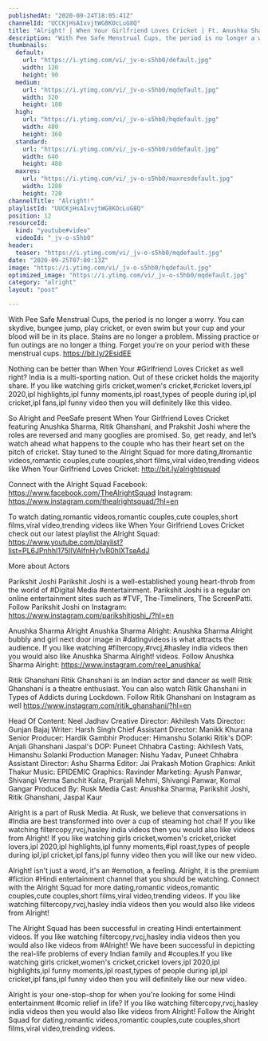 ```yaml
---
publishedAt: "2020-09-24T18:05:41Z"
channelId: "UCCKjHsAIxvjtWG8KOcLuG8Q"
title: "Alright! | When Your Girlfriend Loves Cricket | Ft. Anushka Sharma &  Parikshit Joshi"
description: "With Pee Safe Menstrual Cups, the period is no longer a worry. You can skydive, bungee jump, play cricket, or even swim but your cup and your blood will be in its place. Stains are no longer a problem. Missing practice or fun outings are no longer a thing. Forget you're on your period with these menstrual cups. \nhttps://bit.ly/2EsidEE\n\nNothing can be better than When Your #Girlfriend Loves Cricket as well right? India is a multi-sporting nation. Out of these cricket holds the majority share. If you like watching girls cricket,women's cricket,#cricket lovers,ipl 2020,ipl highlights,ipl funny moments,ipl roast,types of people during ipl,ipl cricket,ipl fans,ipl funny video then you will definitely like this video.\n\nSo Alright and PeeSafe present When Your Girlfriend Loves Cricket featuring Anushka Sharma, Ritik Ghanshani, and Prakshit Joshi where the roles are reversed and many googlies are promised. So, get ready, and let’s watch ahead what happens to the couple who has their heart set on the pitch of cricket. Stay tuned to the Alright Squad for more dating,#romantic videos,romantic couples,cute couples,short films,viral video,trending videos like When Your Girlfriend Loves Cricket: http://bit.ly/alrightsquad\n\nConnect with the Alright Squad \nFacebook: https://www.facebook.com/TheAlrightSquad\nInstagram: https://www.instagram.com/thealrightsquad/?hl=en\n\nTo watch dating,romantic videos,romantic couples,cute couples,short films,viral video,trending videos like When Your Girlfriend Loves Cricket check out our latest playlist the Alright Squad: https://www.youtube.com/playlist?list=PL6JPnhhI175lIVAlfnHy1vR0hlXTseAdJ\n\nMore about Actors\n\nParikshit Joshi\nParikshit Joshi is a well-established young heart-throb from the world of #Digital Media #entertainment. Parikshit Joshi is a regular on online entertainment sites such as #TVF, The-Timeliners, The ScreenPatti. Follow Parikshit Joshi on Instagram: https://www.instagram.com/parikshitjoshi_/?hl=en\n\nAnushka Sharma Alright\nAnushka Sharma Alright: Anushka Sharma Alright bubbly and girl next door image in #datingvideos is what attracts the audience. If you like watching #filtercopy,#rvcj,#hasley india videos then you would also like Anushka Sharma Alright! videos. Follow Anushka Sharma Alright: https://www.instagram.com/reel_anushka/\n\nRitik Ghanshani\nRitik Ghanshani is an Indian actor and dancer as well! Ritik Ghanshani is a theatre enthusiast. You can also watch Ritik Ghanshani in Types of Addicts during Lockdown. Follow Ritik Ghanshani on Instagram as well https://www.instagram.com/ritik_ghanshani/?hl=en\n\n\n\nHead Of Content: Neel Jadhav\nCreative Director: Akhilesh Vats\nDirector: Gunjan Bajaj\nWriter: Harsh Singh\nChief Assistant Director: Manikk Khurana\nSenior Producer: Hardik Gambhir\nProducer: Himanshu Solanki\nRitik's DOP: Anjali Ghanshani\nJaspal's DOP: Puneet Chhabra\nCasting: Akhilesh Vats, Himanshu Solanki\nProduction Manager: Nishu Yadav, Puneet Chhabra\nAssistant Director: Ashu Sharma\nEditor: Jai Prakash\nMotion Graphics: Ankit Thakur\nMusic: EPIDEMIC\nGraphics: Ravinder\nMarketing: Ayush Panwar, Shivangi Verma Sanchit Kalra, Pranjali Mehmi, Shivangi Panwar, Komal Gangar\nProduced By: Rusk Media\nCast: Anushka Sharma, Parikshit Joshi, Ritik Ghanshani, Jaspal Kaur\n\nAlright is a part of Rusk Media. At Rusk, we believe that conversations in #India are best transformed into over a cup of steaming hot chai! If you like watching filtercopy,rvcj,hasley india videos then you would also like videos from Alright! If you like watching girls cricket,women's cricket,cricket lovers,ipl 2020,ipl highlights,ipl funny moments,#ipl roast,types of people during ipl,ipl cricket,ipl fans,ipl funny video then you will like our new video.\n\nAlright! isn't just a word, it's an #emotion, a feeling. Alright, it is the premium #fiction #Hindi entertainment channel that you should be watching. Connect with the Alright Squad for more dating,romantic videos,romantic couples,cute couples,short films,viral video,trending videos. If you like watching filtercopy,rvcj,hasley india videos then you would also like videos from Alright!\n\n\nThe Alright Squad has been successful in creating Hindi entertainment videos. If you like watching filtercopy,rvcj,hasley india videos then you would also like videos from #Alright! We have been successful in depicting the real-life problems of every Indian family and #couples.If you like watching girls cricket,women's cricket,cricket lovers,ipl 2020,ipl highlights,ipl funny moments,ipl roast,types of people during ipl,ipl cricket,ipl fans,ipl funny video then you will definitely like our new video.\n\nAlright is your one-stop-shop for when you're looking for some Hindi entertainment #comic relief in life? If you like watching filtercopy,rvcj,hasley india videos then you would also like videos from Alright! Follow the Alright Squad for dating,romantic videos,romantic couples,cute couples,short films,viral video,trending videos."
thumbnails:
  default:
    url: "https://i.ytimg.com/vi/_jv-o-s5hb0/default.jpg"
    width: 120
    height: 90
  medium:
    url: "https://i.ytimg.com/vi/_jv-o-s5hb0/mqdefault.jpg"
    width: 320
    height: 180
  high:
    url: "https://i.ytimg.com/vi/_jv-o-s5hb0/hqdefault.jpg"
    width: 480
    height: 360
  standard:
    url: "https://i.ytimg.com/vi/_jv-o-s5hb0/sddefault.jpg"
    width: 640
    height: 480
  maxres:
    url: "https://i.ytimg.com/vi/_jv-o-s5hb0/maxresdefault.jpg"
    width: 1280
    height: 720
channelTitle: "Alright!"
playlistId: "UUCKjHsAIxvjtWG8KOcLuG8Q"
position: 12
resourceId:
  kind: "youtube#video"
  videoId: "_jv-o-s5hb0"
header:
  teaser: "https://i.ytimg.com/vi/_jv-o-s5hb0/mqdefault.jpg"
date: "2020-09-25T07:00:13Z"
image: "https://i.ytimg.com/vi/_jv-o-s5hb0/hqdefault.jpg"
optimized_image: "https://i.ytimg.com/vi/_jv-o-s5hb0/mqdefault.jpg"
category: "alright"
layout: "post"

---
```

With Pee Safe Menstrual Cups, the period is no longer a worry. You can skydive, bungee jump, play cricket, or even swim but your cup and your blood will be in its place. Stains are no longer a problem. Missing practice or fun outings are no longer a thing. Forget you're on your period with these menstrual cups. 
https://bit.ly/2EsidEE

Nothing can be better than When Your #Girlfriend Loves Cricket as well right? India is a multi-sporting nation. Out of these cricket holds the majority share. If you like watching girls cricket,women's cricket,#cricket lovers,ipl 2020,ipl highlights,ipl funny moments,ipl roast,types of people during ipl,ipl cricket,ipl fans,ipl funny video then you will definitely like this video.

So Alright and PeeSafe present When Your Girlfriend Loves Cricket featuring Anushka Sharma, Ritik Ghanshani, and Prakshit Joshi where the roles are reversed and many googlies are promised. So, get ready, and let’s watch ahead what happens to the couple who has their heart set on the pitch of cricket. Stay tuned to the Alright Squad for more dating,#romantic videos,romantic couples,cute couples,short films,viral video,trending videos like When Your Girlfriend Loves Cricket: http://bit.ly/alrightsquad

Connect with the Alright Squad 
Facebook: https://www.facebook.com/TheAlrightSquad
Instagram: https://www.instagram.com/thealrightsquad/?hl=en

To watch dating,romantic videos,romantic couples,cute couples,short films,viral video,trending videos like When Your Girlfriend Loves Cricket check out our latest playlist the Alright Squad: https://www.youtube.com/playlist?list=PL6JPnhhI175lIVAlfnHy1vR0hlXTseAdJ

More about Actors

Parikshit Joshi
Parikshit Joshi is a well-established young heart-throb from the world of #Digital Media #entertainment. Parikshit Joshi is a regular on online entertainment sites such as #TVF, The-Timeliners, The ScreenPatti. Follow Parikshit Joshi on Instagram: https://www.instagram.com/parikshitjoshi_/?hl=en

Anushka Sharma Alright
Anushka Sharma Alright: Anushka Sharma Alright bubbly and girl next door image in #datingvideos is what attracts the audience. If you like watching #filtercopy,#rvcj,#hasley india videos then you would also like Anushka Sharma Alright! videos. Follow Anushka Sharma Alright: https://www.instagram.com/reel_anushka/

Ritik Ghanshani
Ritik Ghanshani is an Indian actor and dancer as well! Ritik Ghanshani is a theatre enthusiast. You can also watch Ritik Ghanshani in Types of Addicts during Lockdown. Follow Ritik Ghanshani on Instagram as well https://www.instagram.com/ritik_ghanshani/?hl=en



Head Of Content: Neel Jadhav
Creative Director: Akhilesh Vats
Director: Gunjan Bajaj
Writer: Harsh Singh
Chief Assistant Director: Manikk Khurana
Senior Producer: Hardik Gambhir
Producer: Himanshu Solanki
Ritik's DOP: Anjali Ghanshani
Jaspal's DOP: Puneet Chhabra
Casting: Akhilesh Vats, Himanshu Solanki
Production Manager: Nishu Yadav, Puneet Chhabra
Assistant Director: Ashu Sharma
Editor: Jai Prakash
Motion Graphics: Ankit Thakur
Music: EPIDEMIC
Graphics: Ravinder
Marketing: Ayush Panwar, Shivangi Verma Sanchit Kalra, Pranjali Mehmi, Shivangi Panwar, Komal Gangar
Produced By: Rusk Media
Cast: Anushka Sharma, Parikshit Joshi, Ritik Ghanshani, Jaspal Kaur

Alright is a part of Rusk Media. At Rusk, we believe that conversations in #India are best transformed into over a cup of steaming hot chai! If you like watching filtercopy,rvcj,hasley india videos then you would also like videos from Alright! If you like watching girls cricket,women's cricket,cricket lovers,ipl 2020,ipl highlights,ipl funny moments,#ipl roast,types of people during ipl,ipl cricket,ipl fans,ipl funny video then you will like our new video.

Alright! isn't just a word, it's an #emotion, a feeling. Alright, it is the premium #fiction #Hindi entertainment channel that you should be watching. Connect with the Alright Squad for more dating,romantic videos,romantic couples,cute couples,short films,viral video,trending videos. If you like watching filtercopy,rvcj,hasley india videos then you would also like videos from Alright!


The Alright Squad has been successful in creating Hindi entertainment videos. If you like watching filtercopy,rvcj,hasley india videos then you would also like videos from #Alright! We have been successful in depicting the real-life problems of every Indian family and #couples.If you like watching girls cricket,women's cricket,cricket lovers,ipl 2020,ipl highlights,ipl funny moments,ipl roast,types of people during ipl,ipl cricket,ipl fans,ipl funny video then you will definitely like our new video.

Alright is your one-stop-shop for when you're looking for some Hindi entertainment #comic relief in life? If you like watching filtercopy,rvcj,hasley india videos then you would also like videos from Alright! Follow the Alright Squad for dating,romantic videos,romantic couples,cute couples,short films,viral video,trending videos.